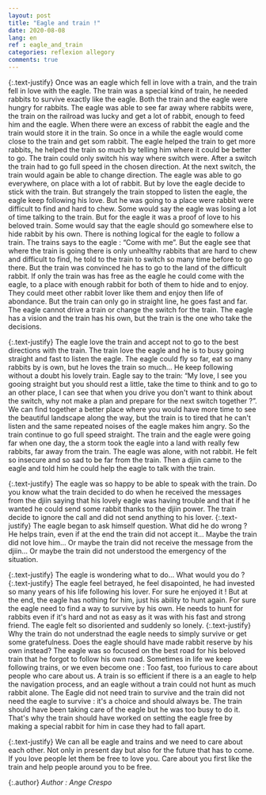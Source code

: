 ```yaml
---
layout: post
title: "Eagle and train !"
date: 2020-08-08
lang: en
ref : eagle_and_train
categories: reflexion allegory
comments: true
---
```


{:.text-justify}
Once was an eagle which fell in love with a train, and the train fell in love with the eagle.
The train was a special kind of train, he needed rabbits to survive exactly like the eagle.
Both the train and the eagle were hungry for rabbits.
The eagle was able to see far away where rabbits were, the train on the railroad was lucky and get a lot of rabbit, enough to feed him and the eagle. When there were an excess of rabbit the eagle and the train would store it in the train.
So once in a while the eagle would come close to the train and get som rabbit.
The eagle helped the train to get more rabbits, he helped the train so much by telling him where it could be better to go. The train could only switch his way where switch were. After a switch the train had to go full speed in the chosen direction. At the next switch, the train would again be able to change direction.
The eagle was able to go everywhere, on place with a lot of rabbit. But by love the eagle decide to stick  with the train. But strangely the train stopped to listen the eagle, the eagle keep following his love. But he was going to a place were rabbit were difficult to find and hard to chew.
Some would say the eagle was losing a lot of time talking to the train. But for the eagle it was a proof of love to his beloved train.
Some would say that the eagle should go somewhere else to hide rabbit by his own.
There is nothing logical for the eagle to follow a train.
The trains says to the eagle : “Come with me”. 
But the eagle see that where the train is going there is only unhealthy rabbits that are hard to chew and difficult to find, he told to the train to switch so many time before to go there. But the train was convinced he has to go to the land of the difficult rabbit.
If only the train was has free as the eagle he could come with the eagle, to a place with enough rabbit for both of them to hide and to enjoy. They could meet other rabbit lover like them and enjoy then life of abondance.
But the train can only go in straight line, he goes fast and far.
The eagle cannot drive a train or change the switch for the train. The eagle has a vision and the train has his own, but the train is the one who take the decisions.

{:.text-justify}
The eagle love the train and accept not to go to the best directions with the train.
The train love the eagle and he is to busy going straight and fast to listen the eagle.
The eagle could fly so far, eat so many rabbits by is own, but he loves the train so much... He keep following without a doubt his lovely train.
Eagle say to the train:
“My love, I see you gooing straight but you should rest a little, take the time to think and to go to an other place, I can see that when you drive you don't want to think about the switch, why not make a plan and prepare for the next switch together ?”. We can find together a better place where you would have more time to see the beautiful landscape along the way, but the train is to tired that he can't listen and the same repeated noises of the eagle makes him angry.
So the train continue to go full speed straight. The train and the eagle were going far when one day, the a storm took the eagle into a land with really few rabbits, far away from the train. 
The eagle was alone, with not rabbit. He felt so insecure and so sad to be far from the train.
Then a djiin came to the eagle and told him he could help the eagle to talk with the train.

{:.text-justify}
The eagle was so happy to be able to speak with the train. Do you know what the train decided to do when he received the messages from the djiin saying that his lovely eagle was having trouble and that if he wanted he could send some rabbit thanks to the djiin power. The train decide to ignore the call and did not send anything to his lover.
{:.text-justify}
The eagle began to ask himself question. What did he do wrong ? He helps train, even if at the end the train did not accept it... Maybe the train did not love him... Or maybe the train did not receive the message from the djiin... Or maybe the train did not understood the emergency of the situation.

{:.text-justify}
The eagle is wondering what to do... What would you do ? 
{:.text-justify}
The eagle feel betrayed, he feel disapointed, he had invested so many years of his life following his lover. For sure he enjoyed it ! But at the end, the eagle has nothing for him, just his ability to hunt again. For sure the eagle need to find a way to survive by his own. He needs to hunt for rabbits even if it's hard and not as easy as it was with his fast and strong friend. The eagle felt so disoriented and suddenly so lonely.
{:.text-justify}
Why the train do not understnad the eagle needs to simply survive or get some gratefulness. Does the eagle should have made rabbit reserve by his own instead? The eagle was so focused on the best road for his beloved train that he forgot to follow his own road. Sometimes in life we keep following trains, or we even become one : Too fast, too furious to care about people who care about us. A train is so efficient if there is a an eagle to help the navigation process, and an eagle without a train could not hunt as much rabbit alone. The Eagle did not need train to survive and the train did not need the eagle to survive :  it's a choice and should always be. The train should have been taking care of the eagle but he was too busy to do it. That's why the train should have worked on setting the eagle free by making a special rabbit for him in case they had to fall apart.

{:.text-justify}
We can all be eagle and trains and we need to care about each other. Not only in present day but also for the future that has to come. If you love people let them be free to love you. Care about you first like the train and help people around you to be free.

{:.author}
*Author : Ange Crespo*